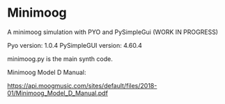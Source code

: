 # Minimoog
A minimoog simulation with PYO and PySimpleGui (WORK IN PROGRESS)

Pyo version: 1.0.4
PySimpleGUI version: 4.60.4

minimoog.py is the main synth code.


Minimoog Model D Manual:

https://api.moogmusic.com/sites/default/files/2018-01/Minimoog_Model_D_Manual.pdf
